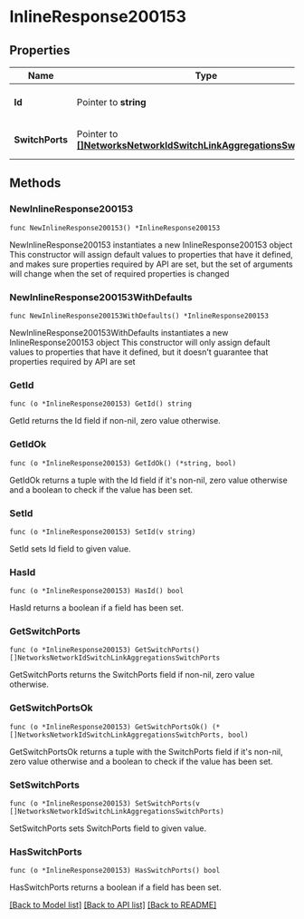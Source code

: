 # InlineResponse200153

## Properties

Name | Type | Description | Notes
------------ | ------------- | ------------- | -------------
**Id** | Pointer to **string** | The ID for the link aggregation. | [optional] 
**SwitchPorts** | Pointer to [**[]NetworksNetworkIdSwitchLinkAggregationsSwitchPorts**](NetworksNetworkIdSwitchLinkAggregationsSwitchPorts.md) | The ID for the link aggregation. | [optional] 

## Methods

### NewInlineResponse200153

`func NewInlineResponse200153() *InlineResponse200153`

NewInlineResponse200153 instantiates a new InlineResponse200153 object
This constructor will assign default values to properties that have it defined,
and makes sure properties required by API are set, but the set of arguments
will change when the set of required properties is changed

### NewInlineResponse200153WithDefaults

`func NewInlineResponse200153WithDefaults() *InlineResponse200153`

NewInlineResponse200153WithDefaults instantiates a new InlineResponse200153 object
This constructor will only assign default values to properties that have it defined,
but it doesn't guarantee that properties required by API are set

### GetId

`func (o *InlineResponse200153) GetId() string`

GetId returns the Id field if non-nil, zero value otherwise.

### GetIdOk

`func (o *InlineResponse200153) GetIdOk() (*string, bool)`

GetIdOk returns a tuple with the Id field if it's non-nil, zero value otherwise
and a boolean to check if the value has been set.

### SetId

`func (o *InlineResponse200153) SetId(v string)`

SetId sets Id field to given value.

### HasId

`func (o *InlineResponse200153) HasId() bool`

HasId returns a boolean if a field has been set.

### GetSwitchPorts

`func (o *InlineResponse200153) GetSwitchPorts() []NetworksNetworkIdSwitchLinkAggregationsSwitchPorts`

GetSwitchPorts returns the SwitchPorts field if non-nil, zero value otherwise.

### GetSwitchPortsOk

`func (o *InlineResponse200153) GetSwitchPortsOk() (*[]NetworksNetworkIdSwitchLinkAggregationsSwitchPorts, bool)`

GetSwitchPortsOk returns a tuple with the SwitchPorts field if it's non-nil, zero value otherwise
and a boolean to check if the value has been set.

### SetSwitchPorts

`func (o *InlineResponse200153) SetSwitchPorts(v []NetworksNetworkIdSwitchLinkAggregationsSwitchPorts)`

SetSwitchPorts sets SwitchPorts field to given value.

### HasSwitchPorts

`func (o *InlineResponse200153) HasSwitchPorts() bool`

HasSwitchPorts returns a boolean if a field has been set.


[[Back to Model list]](../README.md#documentation-for-models) [[Back to API list]](../README.md#documentation-for-api-endpoints) [[Back to README]](../README.md)


